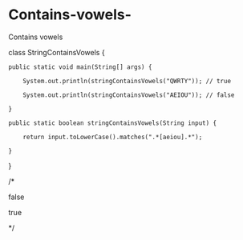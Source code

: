 # Contains-vowels-
Contains vowels

class StringContainsVowels {

    public static void main(String[] args) {

        System.out.println(stringContainsVowels("QWRTY")); // true

        System.out.println(stringContainsVowels("AEIOU")); // false

    }

    public static boolean stringContainsVowels(String input) {

        return input.toLowerCase().matches(".*[aeiou].*");

    }

}

/*

false

true

 */
